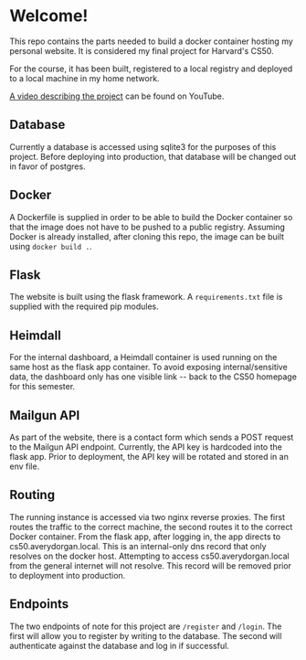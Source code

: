 # Welcome!

This repo contains the parts needed to build a docker container hosting my personal website. It is considered my final project for Harvard's CS50.

For the course, it has been built, registered to a local registry and deployed to a local machine in my home network.

[A video describing the project](https://youtu.be/dWMxQ5brlRw) can be found on YouTube.

## Database

Currently a database is accessed using sqlite3 for the purposes of this project. Before deploying into production, that database will be changed out in favor of postgres.


## Docker

A Dockerfile is supplied in order to be able to build the Docker container so that the image does not have to be pushed to a public registry. 
Assuming Docker is already installed, after cloning this repo, the image can be built using `docker build .`.


## Flask

The website is built using the flask framework. A `requirements.txt` file is supplied with the required pip modules.


## Heimdall

For the internal dashboard, a Heimdall container is used running on the same host as the flask app container. 
To avoid exposing internal/sensitive data, the dashboard only has one visible link -- back to the CS50 homepage for this semester.


## Mailgun API

As part of the website, there is a contact form which sends a POST request to the Mailgun API endpoint. Currently, the API key is hardcoded into the flask app. 
Prior to deployment, the API key will be rotated and stored in an env file.


## Routing

The running instance is accessed via two nginx reverse proxies. The first routes the traffic to the correct machine, the second routes it to the correct Docker container.
From the flask app, after logging in, the app directs to cs50.averydorgan.local. This is an internal-only dns record that only resolves on the docker host.
Attempting to access cs50.averydorgan.local from the general internet will not resolve. This record will be removed prior to deployment into production.


## Endpoints

The two endpoints of note for this project are `/register` and `/login`. 
The first will allow you to register by writing to the database.
The second will authenticate against the database and log in if successful. 
